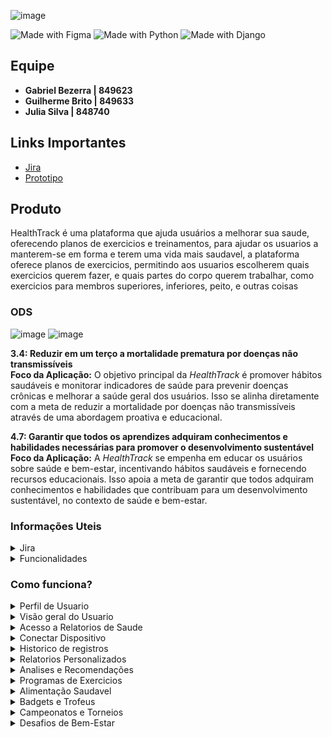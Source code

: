![image](https://github.com/user-attachments/assets/f9053d27-ecd2-4dd3-9f79-1669bc25b41b)

![Made with Figma](https://img.shields.io/badge/Made%20with-Figma-red?style=for-the-badge&logo=figma)
![Made with Python](https://img.shields.io/badge/Made%20with-Python-blue?style=for-the-badge&logo=python)
![Made with Django](https://img.shields.io/badge/Made%20with-Django-green?style=for-the-badge&logo=django)

## Equipe
- **Gabriel Bezerra | 849623**
- **Guilherme Brito | 849633**
- **Julia Silva | 848740**

## Links Importantes
- [Jira](https://h3althtrack.atlassian.net/jira/software/projects/SCRUM/boards/1/backlog?atlOrigin=eyJpIjoiYTZjZDVmNjhhNWMzNDdjM2ExZjExNTk4NjZlYTQyMWQiLCJwIjoiaiJ9)
- [Prototipo](https://www.figma.com/proto/zbbe0pTWffGuHTzmPkv2yQ/HealthTrack?node-id=7-38&t=xrtzEAWwo6qF25I4-1&scaling=scale-down&content-scaling=fixed&page-id=0%3A1&starting-point-node-id=7%3A38)
## Produto

HealthTrack é uma plataforma que ajuda usuários a melhorar sua saude, oferecendo planos de exercicios e treinamentos, para ajudar os usuarios a manterem-se em forma e terem uma vida mais saudavel, a plataforma oferece planos de exercicios, permitindo aos usuarios escolherem quais exercicios querem fazer, e quais partes do corpo querem trabalhar, como exercicios para membros superiores, inferiores, peito, e outras coisas</br>

### ODS
![image](https://github.com/user-attachments/assets/8ff68976-dfae-46b2-88c2-5abd232013ad)
![image](https://github.com/user-attachments/assets/6595b3ee-99fe-42c4-866d-8733ea73406c)

**3.4: Reduzir em um terço a mortalidade prematura por doenças não transmissíveis**</br>
**Foco da Aplicação:** O objetivo principal da *HealthTrack* é promover hábitos saudáveis e monitorar indicadores de saúde para prevenir doenças crônicas e melhorar a saúde geral dos usuários. Isso se alinha diretamente com a meta de reduzir a mortalidade por doenças não transmissíveis através de uma abordagem proativa e educacional.

**4.7: Garantir que todos os aprendizes adquiram conhecimentos e habilidades necessárias para promover o desenvolvimento sustentável**</br>
**Foco da Aplicação:** A *HealthTrack* se empenha em educar os usuários sobre saúde e bem-estar, incentivando hábitos saudáveis e fornecendo recursos educacionais. Isso apoia a meta de garantir que todos adquiram conhecimentos e habilidades que contribuam para um desenvolvimento sustentável, no contexto de saúde e bem-estar.

### Informações Uteis
<details>
  
  <summary>Jira</summary>
  
  **Backlog - Print**</br>
  *Historias*</br>
  ![image](https://github.com/user-attachments/assets/aa149f5e-8439-47b7-9b61-561a179d440f)</br>
  <details>
    <summary>Criterios de Aceitação</summary>

  **Historia 1 -**</br>
    - Usuario pode criar uma conta usando seu email e uma senha.</br>
    - A conta deve ficar salva nos dados do aplicativo, para quando a pessoa quiser, ela pode entrar novamente.</br>
  **Historia 2 -**</br>
    - Usuario pode entrar na sua conta, caso tenha, usando seu email e sua senha.</br>
    - A conta deve ficar salva nos dados do aplicativo, para quando a pessoa quiser, entrar mais facilmente
  **Historia 3 -**</br>
    - Usuario pode compartilhar sua conta em diferentes redes sociais.</br>
  **Historia 4 -**</br>
    - Usuario deve receber semanalmente desafios para cumprir, que façam ela se exercitar.</br>
    - Usuario deve ganhar recompensas ao cumprir os desafios, como avatares, molduras, decorações de perfil no geral.</br>
  **Historia 5 -**</br>
    - Usuario deve receber uma quantia X de pontos, quando realiza desafios e missões dentro do aplicativo.</br>
    - A quantidade de pontos deve ser salva automaticamente.</br>
  **Historia 6 -**</br>
    - Usuario deve receber trofeus e conquistas, ao completar certas tarefas dentro do aplicativo.</br>
    - Os trofeus e as conquistas que o usuario possuir devem ser salvas automaticamente.</br>
  **Historia 7 -**</br>
    - Usuario pode os pontos de outros jogadores.</br>
    - Usuario pode ver sua posição no rank local.</br>
    - Usuario pode ver sua posição no rank nacional.</br>
  **Historia 8 -**</br>
    - Usuario pode participar de um campeonato ou torneio.</br>
    - Usuario deve receber recompensas se ganhar o campeonato ou torneio.</br>
    - Usuario pode organizar torneios ou campeonatos locais.</br>
  **Historia 9 -**</br>
    - Usuario pode conectar um dispositivo wearable proximo utilizando o bluetooth.</br>
  **Historia 10 -**</br>
    - Usuario pode ver uma lista de dispositivos conectados.</br>
    - Usuario pode ver o historico de dispositivos conectados.</br>
  **Historia 11 -**</br>
    - Usuario pode remover um dispositivo conectado.</br>
  **Historia 12 -**</br>
    - Usuario pode optar por receber notificações e alertas sobre sua saude.</br>
    - Usuario pode receber alertas baseados no seu estado de saude atual, apartir de dados obtidos do seu dispositivo wearable.</br>
    - Usuario pode receber notificações para completar missões ou desafios, ou quando surgir campeonatos ou torneios proximos.</br>
  **Historia 13 -**</br>
    - Usuario pode consultar relatorios gerados diariamente pelo aplicativo com dados sobre sua saude.</br>
  **Historia 14 -**</br>
    - Usuario pode criar relatorios personalizados a qualquer momento.</br>
    - Usuario pode escolher quais dados especificos quer no relatorio.</br>
  **Historia 15 -**</br>
    - Usuario pode compartilhar seus relatorios, tanto os diarios como os personalizados.</br>
  </details>
  
  *Epicos*</br>
  ![image](https://github.com/user-attachments/assets/9d022245-cbdd-4252-b325-e3bf6cfbb13c)</br>

  **Quadro Branco - Prints**</br>
  ![image](https://github.com/user-attachments/assets/655f5767-9c8c-4486-ad21-8566f4df965a)
  ![image](https://github.com/user-attachments/assets/059cc07f-f75b-4027-b90e-3f01b0d7635a)


</details>

<details>
<summary>Funcionalidades</summary>

- Integração com dispositivos wearable (como smartwatches) para coleta automática de dados de saúde.
- Permite que os usuários registrem manualmente indicadores como pressão arterial, níveis de glicose, peso, e atividade física.
- Exibe o histórico dos indicadores em forma de gráficos, permitindo a análise de tendências ao longo do tempo
- Gera relatórios detalhados com base nos dados de saúde registrados, destacando tendências e áreas de atenção.
- Oferece sugestões personalizadas de bem-estar, como mudanças na dieta ou aumento de atividades físicas, com base nos dados registrados.
- Oferece planos de bem-estar personalizados, incluindo dietas, rotinas de exercícios, e práticas de mindfulness.
- Sistema de recompensas por completar desafios e metas de saúde, com badges ou pontos que podem ser trocados por benefícios.
- Permite compartilhar marcos de saúde e bem-estar em redes sociais como Instagram, Facebook, e Twitter.
- Controle total sobre quais dados são compartilhados com profissionais de saúde ou outros usuários.
</details>

### Como funciona?

<details>
<summary>Perfil de Usuario</summary>
O usuario pode ter acesso ao seu perfil, nele ficam exibidos suas badgets mais valiosas, quantidade de badgets e de trofeus totais, quantidade de pontos, e outras coisas
  
![ezgif com-animated-gif-maker (11)](https://github.com/user-attachments/assets/31949e8e-ee7a-42ef-b4ed-6ea776aab198)

</details>

<details>
<summary>Visão geral do Usuario</summary>
O usuario pode ver como está a sua situação em tempo real, como batimentos cardiacos, pressão arterial, km percorridos, passos dados, e outras informações uteis

![ezgif com-animated-gif-maker](https://github.com/user-attachments/assets/74bef170-8d00-4991-ab47-2530c49f8723)

</details>

<details>
<summary>Acesso a Relatorios de Saude</summary>
O usuario pode ver relatorios que são gerados todos os dias, que mostram a media dos batimentos cardiacos, media de pressão arterial, km percorridos no dia, passos dados, litros de agua bebidos, horas de sono, e entre outros, o usuario poderia controlar o intervalo que um relatorio é criado, sendo 1 dia o tempo minimo, e o tempo maximo sendo 1 mês.

![ezgif com-animated-gif-maker (1)](https://github.com/user-attachments/assets/533392d1-c8bc-4501-bb3f-d3bd08d1ef24)

</details>

<details>
<summary>Conectar Dispositivo</summary>
O usuario pode conectar algum dispositivo weable proximo, para poder pegar os dados com mais precisão.

![ezgif com-animated-gif-maker (2)](https://github.com/user-attachments/assets/1fbc3db0-7159-44d4-9ac9-fad49226f997)

</details>

<details>
<summary>Historico de registros</summary>
O usuario pode ver toda vez que os dados tiveram algum tipo de alteração que mude bastante os dados

![ezgif com-animated-gif-maker (3)](https://github.com/user-attachments/assets/cc760d4e-5e5d-4e17-8741-6a09d94d9e23)

</details>

<details>
<summary>Relatorios Personalizados</summary>
O usuario pode requisitar relatorios personalizados, que podem ser feitos a qualquer momento, esses relatorios guardam todas as informações que um relatorio normal guarda, a unica diferença é que esses podem ser feitos a qualquer momento, sempre que o usuario achar que está com algum problema, ele pode fazer um relatorio personalizado para poder ver como está a sua situação, e talvez ir atrás de algum especialista.

![ezgif com-animated-gif-maker (4)](https://github.com/user-attachments/assets/366fb960-e2e2-458d-bb91-bbba5df544c4)

</details>

<details>
<summary>Analises e Recomendações</summary>
O usuario pode ver uma analise de como está a sua saude, e algumas recomendações com relação a saude da pessoa, e da condição que ela se encontra no momento, essas analises e recomendações podem ser compartilhadas nas redes sociais, como whatsapp e entre outras.

![ezgif com-animated-gif-maker (5)](https://github.com/user-attachments/assets/a0ca0d24-e3cf-4985-b82a-6cf028839613)

</details>

<details>
<summary>Programas de Exercicios</summary>
O usuario pode ver uma serie de programas de exercicios, para trabalhar diferentes partes do corpo, esses programas trabalhariam com a ideia de fazer circuitos de exercicios, focando em areas especificas do corpo, eles iriam garantir pontos para as pessoas, quando completados.

![ezgif com-animated-gif-maker (6)](https://github.com/user-attachments/assets/45806fa0-75dc-4d5f-9f24-f25fd6564b19)

</details>

<details>
<summary>Alimentação Saudavel</summary>
O usuario pode ver algumas dicas de dietas saudaveis, alem de pequenos desafios envolvendo beber agua, para motivar o usuario a consumir alimentos saudaveis, e beber bastante agua.

![ezgif com-animated-gif-maker (7)](https://github.com/user-attachments/assets/b79f6fb8-dbc1-47cf-bed8-466a87605589)

</details>

<details>
<summary>Badgets e Trofeus</summary>
O usuario pode ter acesso a diversas badgets e trofeus, ao completar diferentes atividades, algumas requerem que você cumpra missões, outras que você participe de desafios, e outras que você participe e vença algum campeonato, isso serve para motivar as pessoas a ficarem nesse ciclo de fazer essas atividades, em troca de ganhar emblemas bonitinhos que elas podem colocar no seu perfil, ou se exibir online para outras pessoas.

![ezgif com-animated-gif-maker (8)](https://github.com/user-attachments/assets/28044bc7-c04e-41d9-b8d5-5cfcbbe7db29)

</details>

<details>
<summary>Campeonatos e Torneios</summary>
O usuario pode participar de campeonatos ou torneios que são criados pelos proprios membros da comunidade, pode ser desde corridas, levantamento de peso, ou qualquer outro tipo de competição nessa ideia.

![ezgif com-animated-gif-maker (9)](https://github.com/user-attachments/assets/cfd5e598-678b-41e6-8981-5dc0683e51e3)

</details>

<details>
<summary>Desafios de Bem-Estar</summary>
O usuario pode ter acesso a alguns desafios de bem-estar, que focam tanto no bem-estar fisico, como mental, o mesmo oferece desafios como meditar, dormir, correr, coisas mais focadas em tanto melhorar o bem-estar fisico como o mental.

![ezgif com-animated-gif-maker (10)](https://github.com/user-attachments/assets/bb5fe30c-417a-4a73-9f59-b2afaf3d8204)

</details>
